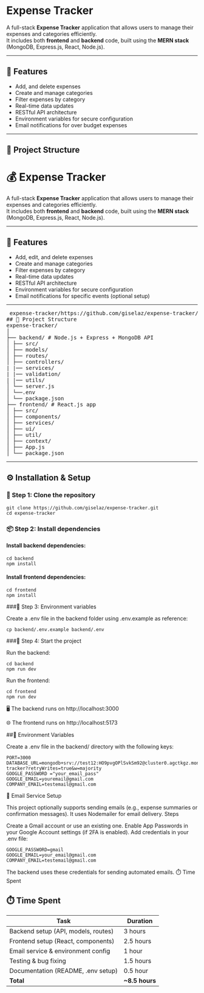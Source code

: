 # Expense Tracker

A full-stack **Expense Tracker** application that allows users to manage their expenses and categories efficiently.  
It includes both **frontend** and **backend** code, built using the **MERN stack** (MongoDB, Express.js, React, Node.js).

---

## 🚀 Features

- Add, and delete expenses  
- Create and manage categories  
- Filter expenses by category  
- Real-time data updates  
- RESTful API architecture  
- Environment variables for secure configuration  
- Email notifications for over budget expenses

---

## 🧩 Project Structure

# 💰 Expense Tracker

A full-stack **Expense Tracker** application that allows users to manage their expenses and categories efficiently.  
It includes both **frontend** and **backend** code, built using the **MERN stack** (MongoDB, Express.js, React, Node.js).

---

## 🚀 Features

- Add, edit, and delete expenses  
- Create and manage categories  
- Filter expenses by category  
- Real-time data updates  
- RESTful API architecture  
- Environment variables for secure configuration  
- Email notifications for specific events (optional setup)

---
<pre> expense-tracker/https://github.com/giselaz/expense-tracker/tree/master
## 🧩 Project Structure
expense-tracker/
│
├── backend/ # Node.js + Express + MongoDB API
│ ├── src/
│ ├── models/
│ ├── routes/
│ ├── controllers/
| |── services/
| |── validation/
| |── utils/
│ └── server.js
│ └──.env
│ └── package.json
├── frontend/ # React.js app
│ ├── src/
│ ├── components/
│ ├── services/
│ ├── ui/
│ ├── util/
│ ├── context/
│ ├── App.js
│ └── package.json </pre>


---

## ⚙️ Installation & Setup

### 🧩 Step 1: Clone the repository

```
git clone https://github.com/giselaz/expense-tracker.git
cd expense-tracker
```
### 📦 Step 2: Install dependencies
#### Install backend dependencies:
```
cd backend
npm install
```
#### Install frontend dependencies:
```
cd frontend
npm install
```
###🔑 Step 3: Environment variables

Create a .env file in the backend folder using .env.example as reference:
```
cp backend/.env.example backend/.env
```

###🚀 Step 4: Start the project

Run the backend:
```
cd backend
npm run dev
```
Run the frontend:
```
cd frontend
npm run dev
```
🖥️ The backend runs on http://localhost:3000

🌐 The frontend runs on http://localhost:5173

##🧠 Environment Variables

Create a .env file in the backend/ directory with the following keys:
```
PORT=3000
DATABASE_URL=mongodb+srv://test12:HO9pvgOPlSvkSm92@cluster0.agctkgz.mongodb.net/expense-tracker?retryWrites=true&w=majority
GOOGLE_PASSWORD ="your_email_pass"
GOOGLE_EMAIL=youremail@gmail.com
COMPANY_EMAIL=testemail@gmail.com
```
📧 Email Service Setup

This project optionally supports sending emails (e.g., expense summaries or confirmation messages).
It uses Nodemailer for email delivery.
Steps

Create a Gmail account or use an existing one.
Enable App Passwords in your Google Account settings (if 2FA is enabled).
Add credentials in your .env file:

```
GOOGLE_PASSWORD=gmail
GOOGLE_EMAIL=your_email@gmail.com
COMPANY_EMAIL=testemail@gmail.com
```
The backend uses these credentials for sending automated emails.
⏱️ Time Spent
## ⏱️ Time Spent

| Task                                  | Duration  |
|--------------------------------------|-----------|
| Backend setup (API, models, routes)  | 3 hours   |
| Frontend setup (React, components)   | 2.5 hours |
| Email service & environment config   | 1 hour    |
| Testing & bug fixing                  | 1.5 hours |
| Documentation (README, .env setup)   | 0.5 hour  |
| **Total**                             | **~8.5 hours** |
